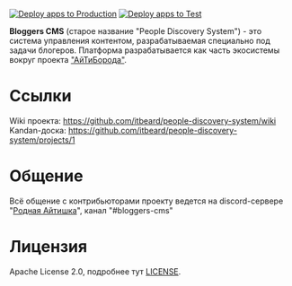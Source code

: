 [![Deploy apps to Production](https://github.com/itbeard/bloggers-cms/actions/workflows/deployment-prod-action.yml/badge.svg?branch=main)](https://github.com/itbeard/bloggers-cms/actions/workflows/deployment-prod-action.yml) 
[![Deploy apps to Test](https://github.com/itbeard/bloggers-cms/actions/workflows/deployment-dev-action.yml/badge.svg?branch=develop)](https://github.com/itbeard/bloggers-cms/actions/workflows/deployment-dev-action.yml)

**Bloggers CMS** (старое название "People Discovery System") - это система управления контентом, разрабатываемая специально под задачи блогеров. Платформа разрабатывается как часть экосистемы вокруг проекта ["АйТиБорода"](https://itbeard.com).

# Ссылки
Wiki проекта: https://github.com/itbeard/people-discovery-system/wiki  
Kandan-доска: https://github.com/itbeard/people-discovery-system/projects/1

# Общение
Всё общение с контрибьюторами проекту ведется на discord-сервере "[Родная Айтишка](https://discord.gg/it)", канал "#bloggers-cms"

# Лицензия

Apache License 2.0, подробнее тут [LICENSE](LICENSE).
